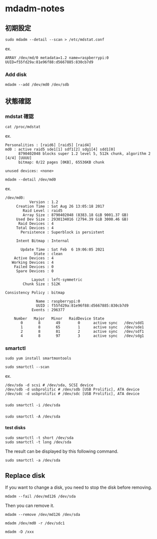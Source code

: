 # mdadm-notes

## 初期設定

```
sudo mdadm --detail --scan > /etc/mdstat.conf
```

ex.
```
ARRAY /dev/md/0 metadata=1.2 name=raspberrypi:0 UUID=f55fd29a:81e96f88:d5667885:830cb7d9
```

### Add disk
```
mdadm --add /dev/md0 /dev/sdb
```

## 状態確認

### mdstat 確認
```
cat /proc/mdstat
```
ex.
```
Personalities : [raid6] [raid5] [raid4]
md0 : active raid5 sde1[1] sdf1[2] sdg1[4] sdd1[0]
      8790402048 blocks super 1.2 level 5, 512k chunk, algorithm 2 [4/4] [UUUU]
      bitmap: 0/22 pages [0KB], 65536KB chunk

unused devices: <none>
```

```
mdadm --detail /dev/md0
```
ex.

```
/dev/md0:
           Version : 1.2
     Creation Time : Sat Aug 26 13:05:18 2017
        Raid Level : raid5
        Array Size : 8790402048 (8383.18 GiB 9001.37 GB)
     Used Dev Size : 2930134016 (2794.39 GiB 3000.46 GB)
      Raid Devices : 4
     Total Devices : 4
       Persistence : Superblock is persistent

     Intent Bitmap : Internal

       Update Time : Sat Feb  6 19:06:05 2021
             State : clean
    Active Devices : 4
   Working Devices : 4
    Failed Devices : 0
     Spare Devices : 0

            Layout : left-symmetric
        Chunk Size : 512K

Consistency Policy : bitmap

              Name : raspberrypi:0
              UUID : f55fd29a:81e96f88:d5667885:830cb7d9
            Events : 296377

    Number   Major   Minor   RaidDevice State
       0       8       49        0      active sync   /dev/sdd1
       1       8       65        1      active sync   /dev/sde1
       2       8       81        2      active sync   /dev/sdf1
       4       8       97        3      active sync   /dev/sdg1
```

### smartctl
```
sudo yum install smartmontools
```
```
sudo smartctl --scan
```

ex.
```
/dev/sda -d scsi # /dev/sda, SCSI device
/dev/sdb -d usbprolific # /dev/sdb [USB Prolific], ATA device
/dev/sdc -d usbprolific # /dev/sdc [USB Prolific], ATA device
```

### 
```
sudo smartctl -i /dev/sda
```

### 
```
sudo smartctl -A /dev/sda
```

#### test disks
```
sudo smartctl -t short /dev/sda
sudo smartctl -t long /dev/sda
```

The result can be displayed by this following command.
```
sudo smartctl -a /dev/sda
```

## Replace disk
If you want to change a disk, you need to stop the disk before removing.
```
mdadm --fail /dev/md126 /dev/sda
```

Then you can remove it.
```
mdadm --remove /dev/md126 /dev/sda
```
```
mdadm /dev/md0 -r /dev/sdc1
```

```
mdadm -D /xxx
```


